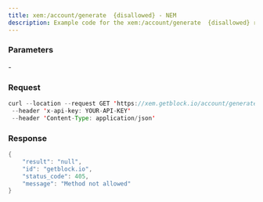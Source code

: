 ```yaml
---
title: xem:/account/generate  {disallowed} - NEM
description: Example code for the xem:/account/generate  {disallowed} rest method. Сomplete guide on how to use xem:/account/generate  {disallowed} rest in GetBlock.io Web3 documentation.
---
```


### Parameters


\-

### Request

``` java
curl --location --request GET 'https://xem.getblock.io/account/generate'
 --header 'x-api-key: YOUR-API-KEY'
 --header 'Content-Type: application/json'
```

###  Response

``` java
{
    "result": "null",
    "id": "getblock.io",
    "status_code": 405,
    "message": "Method not allowed"
}
```

